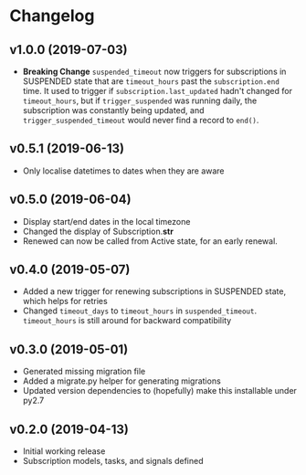 # Changelog

## v1.0.0 (2019-07-03)

- **Breaking Change** `suspended_timeout` now triggers for subscriptions in SUSPENDED state that are
  `timeout_hours` past the `subscription.end` time. It used to trigger if `subscription.last_updated`
  hadn't changed for `timeout_hours`, but if `trigger_suspended` was running daily, the subscription
  was constantly being updated, and `trigger_suspended_timeout` would never find a record to `end()`.


## v0.5.1 (2019-06-13)

- Only localise datetimes to dates when they are aware

## v0.5.0 (2019-06-04)

- Display start/end dates in the local timezone
- Changed the display of Subscription.__str__
- Renewed can now be called from Active state, for an early renewal.

## v0.4.0 (2019-05-07)

- Added a new trigger for renewing subscriptions in SUSPENDED state, which helps for retries
- Changed `timeout_days` to `timeout_hours` in `suspended_timeout`. `timeout_hours` is still around
  for backward compatibility


## v0.3.0 (2019-05-01)

- Generated missing migration file
- Added a migrate.py helper for generating migrations
- Updated version dependencies to (hopefully) make this installable under py2.7

## v0.2.0 (2019-04-13)

- Initial working release
- Subscription models, tasks, and signals defined
